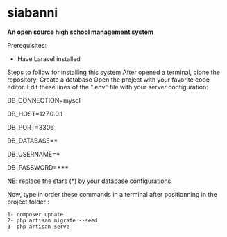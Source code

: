 # siabanni
**An open source high school management system**

Prerequisites:
- Have Laravel installed

Steps to follow for installing this system
After opened a terminal, clone the repository.
Create a database
Open the project with your favorite code editor.
Edit these lines of the ".env" file with your server configuration:

DB_CONNECTION=mysql

DB_HOST=127.0.0.1

DB_PORT=3306

DB_DATABASE=*

DB_USERNAME=*

DB_PASSWORD=***

NB: replace the stars (*) by your database configurations

Now, type in order these commands in a terminal after positionning in the project folder :
```
1- composer update
2- php artisan migrate --seed
3- php artisan serve
```
